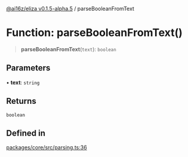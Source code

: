 [@ai16z/eliza v0.1.5-alpha.5](../index.md) / parseBooleanFromText

# Function: parseBooleanFromText()

> **parseBooleanFromText**(`text`): `boolean`

## Parameters

• **text**: `string`

## Returns

`boolean`

## Defined in

[packages/core/src/parsing.ts:36](https://github.com/meliksahgurtemel/eliza/blob/main/packages/core/src/parsing.ts#L36)
